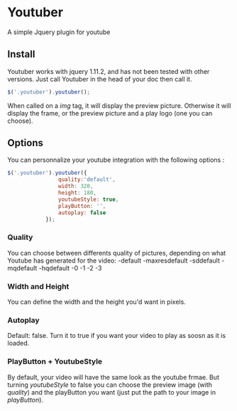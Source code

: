 # Youtuber
A simple Jquery plugin for youtube

## Install

Youtuber works with jquery 1.11.2, and has not been tested with other versions. Just call Youtuber in the head of your
doc then call it.

```js
$('.youtuber').youtuber();
```

When called on a *img* tag, it will display the preview picture. Otherwise it will display the frame, or the preview picture and a play logo (one you can choose).

## Options

You can personnalize your youtube integration with the following options :

```js
$('.youtuber').youtuber({
				quality:'default',
	            width: 320,
	            height: 180,
	            youtubeStyle: true,
	            playButton: '',
	            autoplay: false
			});
```

### Quality

You can choose between differents quality of pictures, depending on what Youtube has generated for the video: 
	-default
	-maxresdefault
	-sddefault
	-mqdefault
	-hqdefault
	-0
	-1
	-2
	-3

### Width and Height

You can define the width and the height you'd want in pixels.

### Autoplay

Default: false. Turn it to true if you want your video to play as soosn as it is loaded.

### PlayButton + YoutubeStyle

By default, your video will have the same look as the youtube frmae. But turning *youtubeStyle* to false you can choose the preview image (with *quality*) and the playButton you want (just put the path to your image in *playButton*).